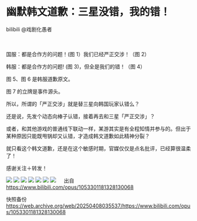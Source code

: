# 幽默韩文道歉：三星没错，我的错！

bilibili @戏剧化愚者

　

国服：都是合作方的问题！(图 1）我们已经严正交涉！（图 2）

韩服：都是合作方的问题! (图 3)，但全是我们的错！（图 4）

图 5、图 6 是韩服道歉原文。

图 7 的立牌是事件源头。

所以，所谓的「严正交涉」就是替三星向韩国玩家认错么？

还是说，先发个动态向棒子认错，接着再去和三星「严正交涉」？

或者，和其他游戏的普通线下联动一样，某游其实是有全程知情并参与的。但出于某种原因只能既甩锅却又认错，才造成韩文道歉如此精神分裂？

就只看这个韩文道歉，还是在这个敏感时期，官媒仅仅是点名批评，已经算很温柔了！

感谢关注＋转发！

![](https://raw.githubusercontent.com/KugouGames/iming-blog/refs/heads/main/evil-of-kurogames/images/1053301181328130068/BandiView_1.jpg)
![](https://raw.githubusercontent.com/KugouGames/iming-blog/refs/heads/main/evil-of-kurogames/images/1053301181328130068/BandiView_2.jpg)
![](https://raw.githubusercontent.com/KugouGames/iming-blog/refs/heads/main/evil-of-kurogames/images/1053301181328130068/BandiView_3.jpg)
![](https://raw.githubusercontent.com/KugouGames/iming-blog/refs/heads/main/evil-of-kurogames/images/1053301181328130068/BandiView_4.jpg)
![](https://raw.githubusercontent.com/KugouGames/iming-blog/refs/heads/main/evil-of-kurogames/images/1053301181328130068/BandiView_5.jpg)
![](https://raw.githubusercontent.com/KugouGames/iming-blog/refs/heads/main/evil-of-kurogames/images/1053301181328130068/BandiView_6.jpg)
![](https://raw.githubusercontent.com/KugouGames/iming-blog/refs/heads/main/evil-of-kurogames/images/1053301181328130068/BandiView_7.jpg)
　
出自 https://www.bilibili.com/opus/1053301181328130068


快照备份 https://web.archive.org/web/20250408035537/https://www.bilibili.com/opus/1053301181328130068
